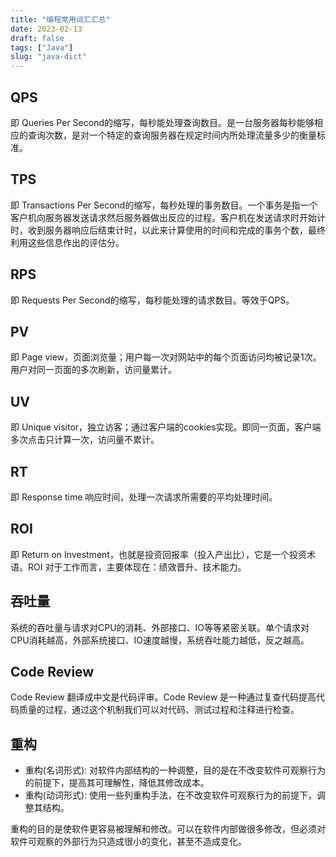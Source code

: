 ```yaml
---
title: "编程常用词汇汇总"
date: 2023-02-13
draft: false
tags: ["Java"]
slug: "java-dict"
---
```


## QPS
即 Queries Per Second的缩写，每秒能处理查询数目。是一台服务器每秒能够相应的查询次数，是对一个特定的查询服务器在规定时间内所处理流量多少的衡量标准。

## TPS
即 Transactions Per Second的缩写，每秒处理的事务数目。一个事务是指一个客户机向服务器发送请求然后服务器做出反应的过程。客户机在发送请求时开始计时，收到服务器响应后结束计时，以此来计算使用的时间和完成的事务个数，最终利用这些信息作出的评估分。

## RPS
即 Requests Per Second的缩写，每秒能处理的请求数目。等效于QPS。

## PV
即 Page view，页面浏览量；用户每一次对网站中的每个页面访问均被记录1次。用户对同一页面的多次刷新，访问量累计。

## UV
即 Unique visitor，独立访客；通过客户端的cookies实现。即同一页面，客户端多次点击只计算一次，访问量不累计。

## RT
即 Response time 响应时间，处理一次请求所需要的平均处理时间。

## ROI
即 Return on Investment，也就是投资回报率（投入产出比），它是一个投资术语。ROI 对于工作而言，主要体现在：绩效晋升、技术能力。

## 吞吐量
系统的吞吐量与请求对CPU的消耗、外部接口、IO等等紧密关联。单个请求对CPU消耗越高，外部系统接口、IO速度越慢，系统吞吐能力越低，反之越高。

## Code Review
Code Review 翻译成中文是代码评审。Code Review 是一种通过复查代码提高代码质量的过程，通过这个机制我们可以对代码、测试过程和注释进行检查。

## 重构
- 重构(名词形式): 对软件内部结构的一种调整，目的是在不改变软件可观察行为的前提下，提高其可理解性，降低其修改成本。
- 重构(动词形式): 使用一些列重构手法，在不改变软件可观察行为的前提下，调整其结构。

重构的目的是使软件更容易被理解和修改。可以在软件内部做很多修改，但必须对软件可观察的外部行为只造成很小的变化，甚至不造成变化。

